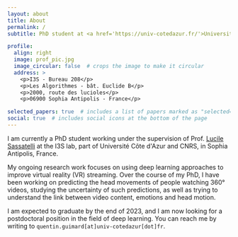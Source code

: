 ```yaml
---
layout: about
title: About
permalink: /
subtitle: PhD student at <a href='https://univ-cotedazur.fr/'>Université Côte d'Azur</a>, <a href='https://www.i3s.unice.fr/'>I3S</a> lab, <a href='https://www.cnrs.fr/'>CNRS</a>.

profile:
  align: right
  image: prof_pic.jpg
  image_circular: false  # crops the image to make it circular
  address: >
    <p>I3S - Bureau 208</p>
    <p>Les Algorithmes - bât. Euclide B</p>
    <p>2000, route des lucioles</p>
    <p>06900 Sophia Antipolis - France</p>

selected_papers: true  # includes a list of papers marked as "selected={true}"
social: true  # includes social icons at the bottom of the page
---
```


I am currently a PhD student working under the supervision of Prof. [Lucile Sassatelli](https://www.i3s.unice.fr/~sassatelli/) at the I3S lab, part of Université Côte d'Azur and CNRS, in Sophia Antipolis, France. 

My ongoing research work focuses on using deep learning approaches to improve virtual reality (VR) streaming. Over the course of my PhD, I have been working on predicting the head movements of people watching 360° videos, studying the uncertainty of such predictions, as well as trying to understand the link between video content, emotions and head motion.

I am expected to graduate by the end of 2023, and I am now looking for a postdoctoral position in the field of deep learning. You can reach me by writing to `quentin.guimard[at]univ-cotedazur[dot]fr`.
